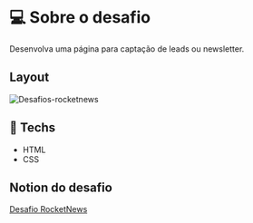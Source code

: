 # 💻 Sobre o desafio

Desenvolva uma página para captação de leads ou newsletter.

## Layout

![Desafios-rocketnews](https://user-images.githubusercontent.com/93055468/160040208-11628054-0a8b-4493-8798-4cad30c3427f.png)

## 🚀 Techs

- HTML
- CSS

## Notion do desafio

[Desafio RocketNews](https://efficient-sloth-d85.notion.site/Desafio-RocketNews-2e2c5d56b41f4b13a7d8df6b5affc0ec)
